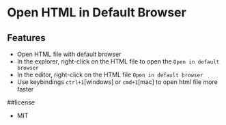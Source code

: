 # Open HTML in Default Browser

## Features
- Open HTML file with default browser
- In the explorer, right-click on the HTML file to open the `Open in default browser`
- In the editor, right-click on the HTML file `Open in default browser`
- Use keybindings `ctrl+1`[windows] or `cmd+1`[mac] to open html file more faster

##license
- MIT